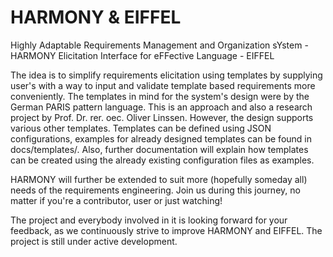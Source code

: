 # HARMONY & EIFFEL
Highly Adaptable Requirements Management and Organization sYstem - HARMONY
Elicitation Interface for eFFective Language - EIFFEL

The idea is to simplify requirements elicitation using templates by supplying user's with a way to input and validate template based requirements more conveniently. The templates in mind for the system's design were by the German PARIS pattern language. This is an approach and also a research project by Prof. Dr. rer. oec. Oliver Linssen.
However, the design supports various other templates. Templates can be defined using JSON configurations, examples for already designed templates can be found in docs/templates/. Also, further documentation will explain how templates can be created using the already existing configuration files as examples.

HARMONY will further be extended to suit more (hopefully someday all) needs of the requirements engineering.
Join us during this journey, no matter if you're a contributor, user or just watching!

The project and everybody involved in it is looking forward for your feedback, as we continuously strive to improve HARMONY and EIFFEL. The project is still under active development.
